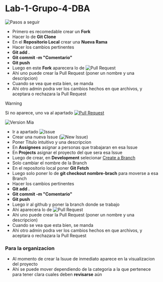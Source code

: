 # Lab-1-Grupo-4-DBA

![Pasos a seguir](https://img.shields.io/badge/Pasos%20a%20seguir-_-blue?style=for-the-badge)

- Primero es recomedable crear un **Fork**
- Hacer lo de **Git Clone**
- En el **Repositorio Local** crear una **Nueva Rama**
- Hacer los cambios pertinentes
- **Git add .**
- **Git commit -m "Comentario"**
- **Git push**
- Luego en este **Fork** aparecera lo de ![Pull Request](https://img.shields.io/badge/Pull--Request-green)
- Ahi uno puede crear la Pull Request (poner un nombre y una descripcion)
- Cuando se vea que esta bien, se manda
- Ahi otro admin podra ver los cambios hechos en que archivos, y aceptara o rechazara la Pull Request

> [!Warning]
> Si no aparece, uno va al apartado [![Pull Request](https://img.shields.io/badge/Pull--Request-white)](https://github.com/Diego9028/Lab1-Grupo4-DBA/pulls)


![Version Mia](https://img.shields.io/badge/Versi%C3%B3n--Mia-black?style=plastic&logo=streamlabs)

- Ir a apartado ![Issue](https://img.shields.io/badge/Issue-white)
- Crear una nueva Issue (![New Issue](https://img.shields.io/badge/New--Issue-blue))
- Poner Titulo intuitivo y una descripcion
- En **Assignees** asignar a personas que trabajaran en esa Issue
- En **Projects** asignar el proyecto del que sera esa Issue
- Luego de crear, en **Development** selecionar [Create a Branch](https://img.shields.io/badge/Create--New--Branch-blue?color=blue)
- Solo cambiar el nombre de la Branch
- En el repositorio local poner **Git Fetch**
- Luego solo poner lo de **git checkout nombre-brach** para moverse a esa Branch
- Hacer los cambios pertinentes
- **Git add .**
- **Git commit -m "Comentario"**
- **Git push**
- Luego ir al github y poner la branch donde se trabajo
- Ahi aparecera lo de ![Pull Request](https://img.shields.io/badge/Pull--Request-green)
- Ahi uno puede crear la Pull Request (poner un nombre y una descripcion)
- Cuando se vea que esta bien, se manda
- Ahi otro admin podra ver los cambios hechos en que archivos, y aceptara o rechazara la Pull Request


### Para la organizacion

- Al momento de crear la Isuue de inmediato aparece en la visualizacion del proyecto
- Ahi se puede mover dependiendo de la categoria a la que pertenece para tener clara cuales deben **revisarse** aún
